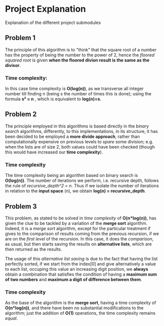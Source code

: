 # Project Explanation
Explanation of the different project submodules

## Problem 1
The principle of this algorithm is to "think" that the square root of a number has the property of being the number to 
the power of 2, hence the _floored squared root_ is given __when the floored divion result is the same as the divisor__.

### Time complexity:
In this case time complexity is __O(log(n))__, as we transverse all integer number till finding n (being _s_ the 
number of times this is done); using the formula __s² = n__ , which is equivalent to __log(n)=s__.

## Problem 2
The principle employed in this algorithms is based directly in the _binary search_ algorithms, differently, to this 
implementations, in its structure, it has been decided to be employed a __more divide approach__, rather than
computationally expensive on previous levels to _spare_ some division; e.g. when the lists are of size 2, both values
could have been checked (though this would have increased our __time complexity__). 

### Time complexity
The time complexity being an algorithm based on binary search is __O(log(n))__.  The number of iterations we perform,
i.e. recursive depth, follows the rule of _recursive_depth^2 = n_. Thus if we isolate the number of iterations in
relation to the __input space__ (n), we obtain __log(n) = recursive_depth__.

## Problem 3
This problem, as stated to be solved in _time complexity_ of __O(n*log(n))__, has given the clue to be tackled by a 
variation of the __merge sort__ algorithm. Indeed, it is a _merge sort_ algorithm, except for the particular treatment 
if gives to the comparison of results coming from the previous recursion, if we are on the _first level_ of the
recursion. In this case, it does the _comparison_, as usual, but then starts saving the results on 
__alternative lists__, which are then returned as the results. 

The usage of this _alternative list saving_ is due to the fact that having the list perfectly sorted, if we start from
the index[0] and give alternatively a value to each list, occuping this value an increasing digit position, we 
__always__ obtain a combination that satisfies the condition of having a __maximum sum of two numbers__ and __maximum a
digit of difference between them__.  

### Time complexity 
As the base of the algorithm is the __merge sort__, having a time complexity of __O(n*log(n))__, and there have been no
substantial modifications to the algorithm; just the addition of __O(1)__ operations, the time complexity remains 
_equal_.